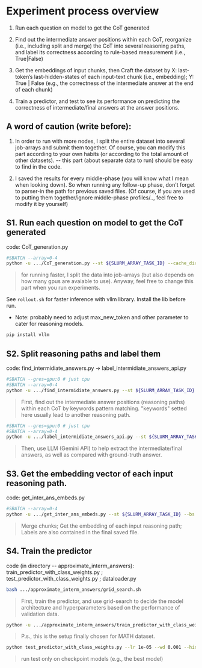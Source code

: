 # Experiment process overview

1. Run each question on model to get the CoT generated

2. Find out the intermediate answer positions within each CoT, reorganize (i.e., including split and merge) the CoT into several reasoning paths, and label its correctness according to rule-based measurement (i.e., True|False)

3. Get the embeddings of input chunks, then
    Craft the dataset by
    X: last-token’s last-hidden-states of each input-text chunk (i.e., embedding); 
    Y: True | False (e.g., the correctness of the intermediate answer at the end of each chunk)

4. Train a predictor, and test to see its performance on predicting the correctness of intermediate/final answers at the answer positions.

## A word of caution (write before): 

1. In order to run with more nodes, I split the entire dataset into several job-arrays and submit them together. Of course, you can modify this part according to your own habits (or according to the total amount of other datasets).  -- this part (about separate data to run) should be easy to find in the code.

2. I saved the results for every middle-phase (you will know what I mean when looking down). So when running any follow-up phase, don't forget to parser-in the path for previous saved files. (Of course, if you are used to putting them together/ignore middle-phase profiles/.., feel free to modify it by yourself)


## S1. Run each question on model to get the CoT generated

code: CoT_generation.py

```bash
#SBATCH --array=0-4
python -u .../CoT_generation.py --st ${SLURM_ARRAY_TASK_ID} --cache_dir "note:model path" --dataset_path "note:data path" --save_path "note:save-file"
```
> for running faster, I split the data into job-arrays (but also depends on how many gpus are avaiable to use). Anyway, feel free to change this part when you run experiments.

See `rollout.sh` for faster inference with vllm library. Install the lib before run.
- Note: probably need to adjust max_new_token and other parameter to cater for reasoning models.
```bash
pip install vllm
```

## S2. Split reasoning paths and label them

code: find_intermidiate_answers.py -> label_intermidiate_answers_api.py

```bash
#SBATCH --gres=gpu:0 # just cpu
#SBATCH --array=0-4
python -u .../find_intermidiate_answers.py --st ${SLURM_ARRAY_TASK_ID} --datafile_path "note:raw CoT path" --save_path "note:save-file"
```
> First, find out the intermediate answer positions (reasoning paths) within each CoT by keywords pattern matching. "keywords" setted here usually lead to another reasoning path. 

```bash
#SBATCH --gres=gpu:0 # just cpu
#SBATCH --array=0-4
python -u .../label_intermidiate_answers_api.py --st ${SLURM_ARRAY_TASK_ID} --segmented_dataset_path "note:segmented CoT file path" --raw_CoT_path "note:raw CoT path" --save_path "note:save-file"
```
> Then, use LLM (Gemini API) to help extract the intermediate/final answers, as well as compared with ground-truth answer. 


## S3. Get the embedding vector of each input reasoning path.

code: get_inter_ans_embeds.py

```bash
#SBATCH --array=0-4
python -u .../get_inter_ans_embeds.py --st ${SLURM_ARRAY_TASK_ID} --bs "note:batch-size" --cache_dir "note:model path" --dataset_path "note:data path" --save_path "note:save-file"
```
> Merge chunks; Get the embedding of each input reasoning path; Labels are also contained in the final saved file.

## S4. Train the predictor

code (in directory -- approximate_interm_answers): train_predictor_with_class_weights.py ; test_predictor_with_class_weights.py ; dataloader.py

```bash
bash .../approximate_interm_answers/grid_search.sh
```
> First, train the predictor, and use grid-search to decide the model architecture and hyperparameters based on the performance of validation data.

```bash
python -u .../approximate_interm_answers/train_predictor_with_class_weights.py --epochs 200 --lr 1e-5 --wd 0.001 --hidden_size 0 --alpha_imbalance_penalty 2.0 
```
> P.s., this is the setup finally chosen for MATH dataset.

```bash
python test_predictor_with_class_weights.py --lr 1e-05 --wd 0.001 --hidden_size 0 --alpha_imbalance_penalty 2.0 --checkpoint_model_path "node:best-model path"
```
> run test only on checkpoint models (e.g., the best model)

